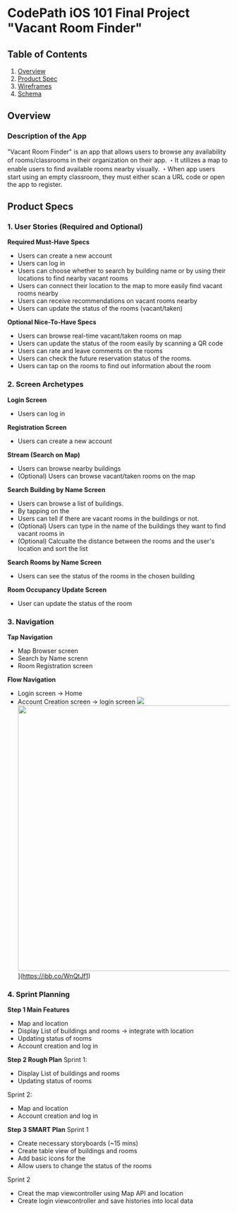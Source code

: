 # CodePath iOS 101 Final Project "Vacant Room Finder"

## Table of Contents

1. [Overview](#Overview)
2. [Product Spec](#Product-Spec)
3. [Wireframes](#Wireframes)
4. [Schema](#Schema)

## Overview

### Description of the App

"Vacant Room Finder" is an app that allows users to browse any availability of rooms/classrooms in their organization on their app. 
・It utilizes a map to enable users to find available rooms nearby visually. 
・When app users start using an empty classroom, they must either scan a URL code or open the app to register. 

## Product Specs

### 1. User Stories (Required and Optional)

**Required Must-Have Specs**
* Users can create a new account
* Users can log in
* Users can choose whether to search by building name or by using their locations to find nearby vacant rooms
* Users can connect their location to the map to more easily find vacant rooms nearby
* Users can receive recommendations on vacant rooms nearby
* Users can update the status of the rooms (vacant/taken)

**Optional Nice-To-Have Specs**
* Users can browse real-time vacant/taken rooms on map
* Users can update the status of the room easily by scanning a QR code
* Users can rate and leave comments on the rooms
* Users can check the future reservation status of the rooms.
* Users can tap on the rooms to find out information about the room

### 2. Screen Archetypes 

**Login Screen**
* Users can log in

**Registration Screen**
* Users can create a new account

**Stream (Search on Map)**
* Users can browse nearby buildings
* (Optional) Users can browse vacant/taken rooms on the map

**Search Building by Name Screen**
* Users can browse a list of buildings.
* By tapping on the 
* Users can tell if there are vacant rooms in the buildings or not. 
* (Optional) Users can type in the name of the buildings they want to find vacant rooms in
* (Optional) Calcualte the distance between the rooms and the user's location and sort the list

**Search Rooms by Name Screen**
* Users can see the status of the rooms in the chosen building

**Room Occupancy Update Screen**
* User can update the status of the room 

### 3. Navigation 

**Tap Navigation**
* Map Browser screen
* Search by Name screnn
* Room Registration screen

**Flow Navigation**
* Login screen -> Home
* Account Creation screen -> login screen
![]([https://ibb.co/WnQtJf1)
<img src="https://ibb.co/WnQtJf1" width=600>](https://ibb.co/WnQtJf1)

### 4. Sprint Planning
**Step 1 Main Features**
* Map and location
* Display List of buildings and rooms -> integrate with location
* Updating status of rooms
* Account creation and log in

**Step 2 Rough Plan**
Sprint 1: 
* Display List of buildings and rooms
* Updating status of rooms

Sprint 2:
* Map and location
* Account creation and log in

**Step 3 SMART Plan**
Sprint 1
* Create necessary storyboards (~15 mins)
* Create table view of buildings and rooms
* Add basic icons for the
* Allow users to change the status of the rooms

Sprint 2
* Creat the map viewcontroller using Map API and location
* Create login viewcontroller and save histories into local data
